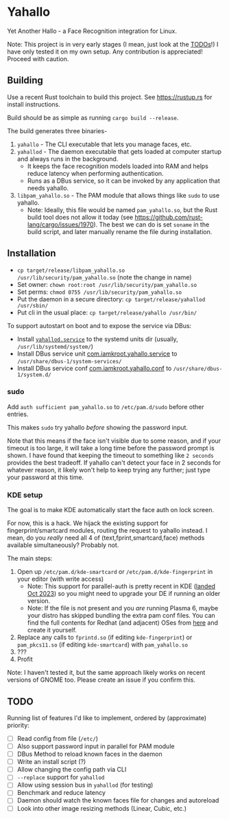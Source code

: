# Yahallo

Yet Another Hallo - a Face Recognition integration for Linux.

Note: This project is in very early stages (I mean, just look at the [TODOs](#todo)!) I have only tested it on my own setup. Any contribution is appreciated! Proceed with caution.

## Building
Use a recent Rust toolchain to build this project. See https://rustup.rs for install instructions.

Build should be as simple as running `cargo build --release`.

The build generates three binaries-
1. `yahallo` - The CLI executable that lets you manage faces, etc.
2. `yahallod` - The daemon executable that gets loaded at computer startup and always runs in the background. 
    * It keeps the face recognition models loaded into RAM and helps reduce latency when performing authentication.
    * Runs as a DBus service, so it can be invoked by any application that needs yahallo.
3. `libpam_yahallo.so` - The PAM module that allows things like `sudo` to use yahallo.
    * Note: Ideally, this file would be named `pam_yahallo.so`, but the Rust build tool does not allow it today (see https://github.com/rust-lang/cargo/issues/1970). The best we can do is set `soname` in the build script, and later manually rename the file during installation.

## Installation

* `cp target/release/libpam_yahallo.so /usr/lib/security/pam_yahallo.so` (note the change in name)
* Set owner: `chown root:root /usr/lib/security/pam_yahallo.so`
* Set perms: `chmod 0755 /usr/lib/security/pam_yahallo.so`
* Put the daemon in a secure directory: `cp target/release/yahallod /usr/sbin/`
* Put cli in the usual place: `cp target/release/yahallo /usr/bin/`

To support autostart on boot and to expose the service via DBus:
* Install [`yahallod.service`](res/yahallod.service) to the systemd units dir (usually, `/usr/lib/systemd/system/`)
* Install DBus service unit [com.iamkroot.yahallo.service](res/com.iamkroot.yahallo.service) to `/usr/share/dbus-1/system-services/`
* Install DBus service conf [com.iamkroot.yahallo.conf](res/com.iamkroot.yahallo.conf) to `/usr/share/dbus-1/system.d/`

### sudo

Add `auth sufficient pam_yahallo.so` to `/etc/pam.d/sudo` before other entries.

This makes `sudo` try yahallo _before_ showing the password input.

Note that this means if the face isn't visible due to some reason, and if your timeout is too large, it will take a long time before the password prompt is shown. I have found that keeping the timeout to something like `2 seconds` provides the best tradeoff. If yahallo can't detect your face in 2 seconds for whatever reason, it likely won't help to keep trying any further; just type your password at this time.

### KDE setup

The goal is to make KDE automatically start the face auth on lock screen.

For now, this is a hack. We hijack the existing support for fingerprint/smartcard modules, routing the request to yahallo instead. I mean, do you _really_ need all 4 of (text,fprint,smartcard,face) methods available simultaneously? Probably not.

The main steps:
1. Open up `/etc/pam.d/kde-smartcard` or `/etc/pam.d/kde-fingerprint` in your editor (with write access)
    * Note: This support for parallel-auth is pretty recent in KDE ([landed Oct 2023](https://github.com/KDE/kscreenlocker/commit/adfae58490b4b2307221fa4e45465948b749937b)) so you might need to upgrade your DE if running an older version.
    * Note: If the file is not present and you _are_ running Plasma 6, maybe your distro has skipped bundling the extra pam conf files. You can find the full contents for Redhat (and adjacent) OSes from [here](https://invent.kde.org/plasma/kscreenlocker/-/merge_requests/163) and create it yourself.
2. Replace any calls to `fprintd.so` (if editing `kde-fingerprint`) or `pam_pkcs11.so` (if editing `kde-smartcard`) with `pam_yahallo.so`
3. ???
4. Profit

Note: I haven't tested it, but the same approach likely works on recent versions of GNOME too. Please create an issue if you confirm this.

## TODO

Running list of features I'd like to implement, ordered by (approximate) priority:
* [ ] Read config from file (`/etc/`)
* [ ] Also support password input in parallel for PAM module
* [ ] DBus Method to reload known faces in the daemon
* [ ] Write an install script (?)
* [ ] Allow changing the config path via CLI
* [ ] `--replace` support for `yahallod`
* [ ] Allow using session bus in `yahallod` (for testing)
* [ ] Benchmark and reduce latency
* [ ] Daemon should watch the known faces file for changes and autoreload
* [ ] Look into other image resizing methods (Linear, Cubic, etc.)
